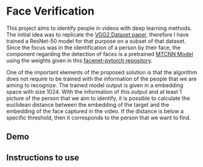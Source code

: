 # Face Verification

This project aims to identify people in videos with deep learning methods. 
The initial idea was to replicate the [VGG2 Dataset paper](https://arxiv.org/abs/1710.08092), therefore I have trained a ResNet-50 model for that purpose on a subset of that dataset. 
Since the focus was in the identification of a person by their face, the component regarding the detection of faces is a pretrained [MTCNN Model](https://arxiv.org/abs/1604.02878) using the weights given in this [facenet-pytorch repository](https://github.com/timesler/facenet-pytorch).

One of the important elements of the proposed solution is that the algorithm does not require to be trained with the information of the people that we are aiming to recognize. The trained model output is given in a embedding space with size 1024. With the information of this output and at least 1 picture of the person that we aim to identify, it is possible to calculate the euclidean distance between the embedding of the target and the embedding of the face captured in the video. If the distance is below a specific threshold, then it corresponds to the person that we want to find. 

## Demo 

## Instructions to use
 




